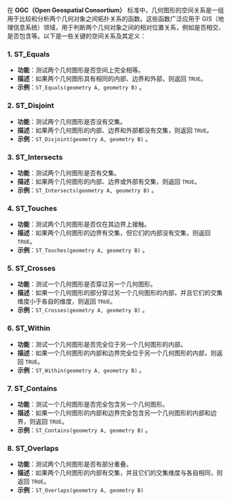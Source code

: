 在 **OGC（Open Geospatial Consortium）** 标准中，几何图形的空间关系是一组用于比较和分析两个几何对象之间拓扑关系的函数。这些函数广泛应用于 GIS（地理信息系统）领域，用于判断两个几何对象之间的相对位置关系，例如是否相交、是否包含等。以下是一些关键的空间关系及其定义：

### 1. **ST_Equals**
- **功能**：测试两个几何图形是否空间上完全相等。
- **描述**：如果两个几何图形具有相同的内部、边界和外部，则返回 `TRUE`。
- **示例**：`ST_Equals(geometry A, geometry B)` 。

### 2. **ST_Disjoint**
- **功能**：测试两个几何图形是否没有交集。
- **描述**：如果两个几何图形的内部、边界和外部都没有交集，则返回 `TRUE`。
- **示例**：`ST_Disjoint(geometry A, geometry B)` 。

### 3. **ST_Intersects**
- **功能**：测试两个几何图形是否有交集。
- **描述**：如果两个几何图形的内部、边界或外部有交集，则返回 `TRUE`。
- **示例**：`ST_Intersects(geometry A, geometry B)` 。

### 4. **ST_Touches**
- **功能**：测试两个几何图形是否仅在其边界上接触。
- **描述**：如果两个几何图形的边界有交集，但它们的内部没有交集，则返回 `TRUE`。
- **示例**：`ST_Touches(geometry A, geometry B)` 。

### 5. **ST_Crosses**
- **功能**：测试一个几何图形是否穿过另一个几何图形。
- **描述**：如果一个几何图形的部分穿过另一个几何图形的内部，并且它们的交集维度小于各自的维度，则返回 `TRUE`。
- **示例**：`ST_Crosses(geometry A, geometry B)` 。

### 6. **ST_Within**
- **功能**：测试一个几何图形是否完全位于另一个几何图形的内部。
- **描述**：如果一个几何图形的内部和边界完全位于另一个几何图形的内部，则返回 `TRUE`。
- **示例**：`ST_Within(geometry A, geometry B)` 。

### 7. **ST_Contains**
- **功能**：测试一个几何图形是否完全包含另一个几何图形。
- **描述**：如果一个几何图形的内部和边界完全包含另一个几何图形的内部和边界，则返回 `TRUE`。
- **示例**：`ST_Contains(geometry A, geometry B)` 。

### 8. **ST_Overlaps**
- **功能**：测试两个几何图形是否有部分重叠。
- **描述**：如果两个几何图形的内部有交集，并且它们的交集维度与各自相同，则返回 `TRUE`。
- **示例**：`ST_Overlaps(geometry A, geometry B)` 
